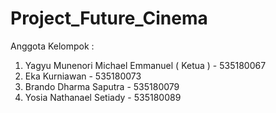 # Project_Future_Cinema

Anggota Kelompok : 
1. Yagyu Munenori Michael Emmanuel ( Ketua )  - 535180067
2. Eka Kurniawan                              - 535180073
3. Brando Dharma Saputra                      - 535180079
4. Yosia Nathanael Setiady                    - 535180089
